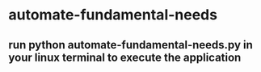 # automate-fundamental-needs
## run python automate-fundamental-needs.py in your linux terminal to execute the application

